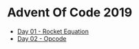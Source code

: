 # Advent Of Code 2019

- [Day 01 - Rocket Equation](day01-rocket-equation/src/day01_rocket_equation/core.clj)
- [Day 02 - Opcode](day02-opcode/src/day02_opcode/core.clj)
